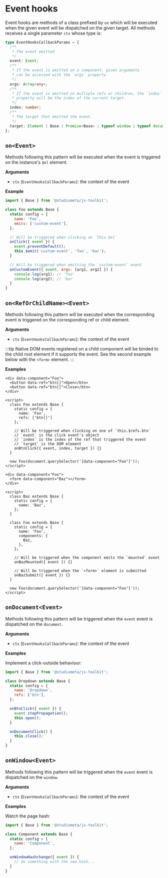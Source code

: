 # Event hooks

Event hooks are methods of a class prefixed by `on` which will be executed when the given event will be dispatched on the given target. All methods receives a single parameter `ctx` whose type is:

```ts
type EventHooksCallbackParams = {
  /**
   * The event emitted
   */
  event: Event;
  /**
   * If the event is emitted on a component, given arguments
   * can be accessed with the `args` property.
   */
  args: Array<any>;
  /**
   * If the event is emitted on multiple refs or children, the `index`
   * property will be the index of the current target.
   */
  index: number;
  /**
   * The target that emitted the event.
   */
  target: Element | Base | Promise<Base> | typeof window | typeof document;
};
```

## `on<Event>`

Methods following this pattern will be executed when the event is triggered on the instance's `$el` element.

**Arguments**

- `ctx` (`EventHooksCallbackParams`): the context of the event

**Example**

```js {10-11,15}
import { Base } from '@studiometa/js-toolkit';

class Foo extends Base {
  static config = {
    name: 'Foo',
    emits: ['custom-event'],
  };

  // Will be triggered when clicking on `this.$el`
  onClick({ event }) {
    event.preventDefault();
    this.$emit('custom-event', 'foo', 'bar');
  }

  // Will be triggered when emitting the `custom-event` event
  onCustomEvent({ event, args: [arg1, arg2] }) {
    console.log(arg1); // 'foo'
    console.log(arg2); // 'bar'
  }
}
```

## `on<RefOrChildName><Event>`

Methods following this pattern will be executed when the corresponding event is triggered on the corresponding ref or child element.

**Arguments**

- `ctx` (`EventHooksCallbackParams`): the context of the event

:::tip
Native DOM events registered on a child component will be binded to the child root element if it supports the event. See the second example below with the `<form>` element.
:::

**Examples**

```html{2-3,13-16}
<div data-component="Foo">
  <button data-ref="btn[]">Open</btn>
  <button data-ref="btn[]">Close</btn>
</div>

<script>
  class Foo extends Base {
    static config = {
      name: 'Foo',
      refs: ['btn[]']
    };

    // Will be triggered when clicking on one of `this.$refs.btn`
    // `event` is the click event's object
    // `index` is the index of the ref that triggered the event
    // `target` is the DOM element
    onBtnClick({ event, index, target }) {}
  }

  new Foo(document.querySelector('[data-component="Foo"]'));
</script>
```

```html{2,20-21,23-24}
<div data-component="Foo">
  <form data-component="Baz"></form>
</div>

<script>
  class Baz extends Base {
    static config = {
      name: 'Baz',
    };
  }

  class Foo extends Base {
    static config = {
      name: 'Foo',
      components: {
        Baz,
      },
    };

    // Will be triggered when the component emits the `mounted` event
    onBazMounted({ event }) {}

    // Will be triggered when the `<form>` element is submitted
    onBazSubmit({ event }) {}
  }

  new Foo(document.querySelector('[data-component="Foo"]'));
</script>
```

## `onDocument<Event>`

Methods following this pattern will be triggered when the `event` event is dispatched on the `document`.

**Arguments**

- `ctx` (`EventHooksCallbackParams`): the context of the event

**Examples**

Implement a click-outside behaviour:

```js {14-16}
import { Base } from '@studiometa/js-toolkit';

class Dropdown extends Base {
  static config = {
    name: 'Dropdown',
    refs: ['btn'],
  };

  onBtnClick({ event }) {
    event.stopPropagation();
    this.open();
  }

  onDocumentClick() {
    this.close();
  }
}
```

## `onWindow<Event>`

Methods following this pattern will be triggered when the `event` event is dispatched on the `window`.

**Arguments**

- `ctx` (`EventHooksCallbackParams`): the context of the event

**Examples**

Watch the page hash:

```js {8-10}
import { Base } from '@studiometa/js-toolkit';

class Component extends Base {
  static config = {
    name: 'Component',
  };

  onWindowHashchange({ event }) {
    // do something with the new hash...
  }
}
```
